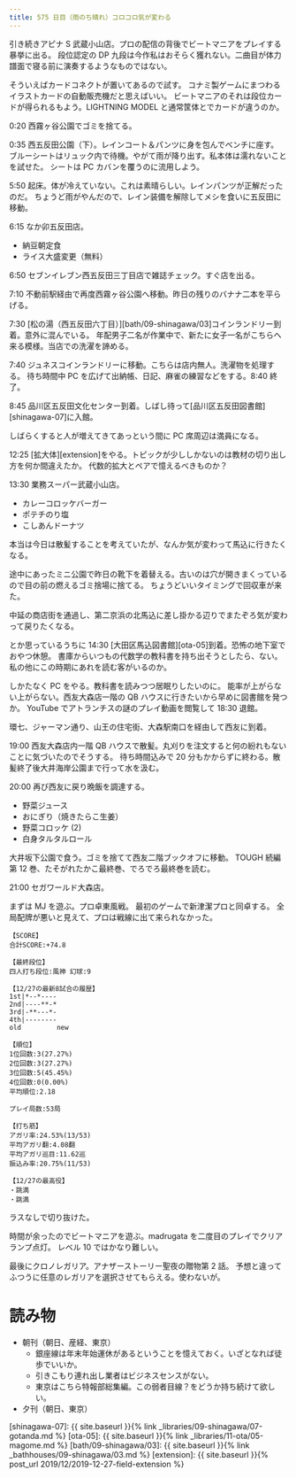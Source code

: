 ```yaml
---
title: 575 日目（雨のち晴れ）コロコロ気が変わる
---
```


引き続きアピナ S 武蔵小山店。プロの配信の背後でビートマニアをプレイする暴挙に出る。
段位認定の DP 九段は今作私はおそらく獲れない。二曲目が体力譜面で寝る前に演奏するようなものではない。

そういえばカードコネクトが置いてあるので試す。
コナミ製ゲームにまつわるイラストカードの自動販売機だと思えばいい。
ビートマニアのそれは段位カードが得られるもよう。LIGHTNING MODEL と通常筐体とでカードが違うのか。

0:20 西霧ヶ谷公園でゴミを捨てる。

0:35 西五反田公園（下）。レインコート＆パンツに身を包んでベンチに座す。
ブルーシートはリュック内で待機。やがて雨が降り出す。私本体は濡れないことを試せた。
シートは PC カバンを覆うのに流用しよう。

5:50 起床。体が冷えていない。これは素晴らしい。レインパンツが正解だったのだ。
ちょうど雨がやんだので、レイン装備を解除してメシを食いに五反田に移動。

6:15 なか卯五反田店。

* 納豆朝定食
* ライス大盛変更（無料）

6:50 セブンイレブン西五反田三丁目店で雑誌チェック。すぐ店を出る。

7:10 不動前駅経由で再度西霧ヶ谷公園へ移動。昨日の残りのバナナ二本を平らげる。

7:30 [松の湯（西五反田六丁目）][bath/09-shinagawa/03]コインランドリー到着。意外に混んでいる。
年配男子二名が作業中で、新たに女子一名がこちらへ来る模様。当店での洗濯を諦める。

7:40 ジュネスコインランドリーに移動。こちらは店内無人。洗濯物を処理する。
待ち時間中 PC を広げて出納帳、日記、麻雀の練習などをする。8:40 終了。

8:45 品川区五反田文化センター到着。しばし待って[品川区五反田図書館][shinagawa-07]に入館。

しばらくすると人が増えてきてあっという間に PC 席周辺は満員になる。

12:25 [拡大体][extension]をやる。トピックが少ししかないのは教材の切り出し方を何か間違えたか。
代数的拡大とペアで憶えるべきものか？

13:30 業務スーパー武蔵小山店。

* カレーコロッケバーガー
* ポテチのり塩
* こしあんドーナツ

本当は今日は散髪することを考えていたが、なんか気が変わって馬込に行きたくなる。

途中にあったミニ公園で昨日の靴下を着替える。古いのは穴が開きまくっているので目の前の燃えるゴミ捨場に捨てる。
ちょうどいいタイミングで回収車が来た。

中延の商店街を通過し、第二京浜の北馬込に差し掛かる辺りでまたぞろ気が変わって戻りたくなる。

とか思っているうちに 14:30 [大田区馬込図書館][ota-05]到着。恐怖の地下室でおやつ休憩。
書庫からいつもの代数学の教科書を持ち出そうとしたら、ない。
私の他にこの時期にあれを読む客がいるのか。

しかたなく PC をやる。教科書を読みつつ居眠りしたいのに。
能率が上がらない上がらない。西友大森店一階の QB ハウスに行きたいから早めに図書館を発つか。
YouTube でアトランチスの謎のプレイ動画を閲覧して 18:30 退館。

環七、ジャーマン通り、山王の住宅街、大森駅南口を経由して西友に到着。

19:00 西友大森店内一階 QB ハウスで散髪。丸刈りを注文すると何の紛れもないことに気づいたのでそうする。
待ち時間込みで 20 分もかからずに終わる。散髪終了後大井海岸公園まで行って水を汲む。

20:00 再び西友に戻り晩飯を調達する。

* 野菜ジュース
* おにぎり（焼きたらこ生姜）
* 野菜コロッケ (2)
* 白身タルタルロール

大井坂下公園で食う。ゴミを捨てて西友二階ブックオフに移動。
TOUGH 続編第 12 巻、たそがれたかこ最終巻、でろでろ最終巻を読む。

21:00 セガワールド大森店。

まずは MJ を遊ぶ。プロ卓東風戦。
最初のゲームで新津潔プロと同卓する。
全局配牌が悪いと見えて、プロは戦線に出て来られなかった。

```text
【SCORE】
合計SCORE:+74.8

【最終段位】
四人打ち段位:風神 幻球:9

【12/27の最新8試合の履歴】
1st|*--*----
2nd|----**-*
3rd|-**---*-
4th|--------
old         new

【順位】
1位回数:3(27.27%)
2位回数:3(27.27%)
3位回数:5(45.45%)
4位回数:0(0.00%)
平均順位:2.18

プレイ局数:53局

【打ち筋】
アガリ率:24.53%(13/53)
平均アガリ翻:4.08翻
平均アガリ巡目:11.62巡
振込み率:20.75%(11/53)

【12/27の最高役】
・跳満
・跳満
```

ラスなしで切り抜けた。

時間が余ったのでビートマニアを遊ぶ。madrugata を二度目のプレイでクリアランプ点灯。
レベル 10 ではかなり難しい。

最後にクロノレガリア。アナザーストーリー聖夜の贈物第 2 話。
予想と違ってふつうに任意のレガリアを選択させてもらえる。使わないが。

# 読み物

* 朝刊（朝日、産経、東京）
  * 銀座線は年末年始運休があるということを憶えておく。いざとなれば徒歩でいいか。
  * 引きこもり連れ出し業者はビジネスセンスがない。
  * 東京はこちら特報部総集編。この弱者目線？をどうか持ち続けて欲しい。
* 夕刊（朝日、東京）

[shinagawa-07]: {{ site.baseurl }}{% link _libraries/09-shinagawa/07-gotanda.md %}
[ota-05]: {{ site.baseurl }}{% link _libraries/11-ota/05-magome.md %}
[bath/09-shinagawa/03]: {{ site.baseurl }}{% link _bathhouses/09-shinagawa/03.md %}
[extension]: {{ site.baseurl }}{% post_url 2019/12/2019-12-27-field-extension %}
